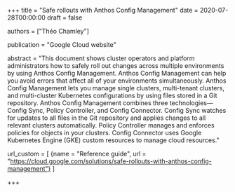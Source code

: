 +++
title = "Safe rollouts with Anthos Config Management"
date = 2020-07-28T00:00:00
draft = false

authors = ["Théo Chamley"]

publication = "Google Cloud website"

abstract = "This document shows cluster operators and platform administrators how to safely roll out changes across multiple environments by using Anthos Config Management. Anthos Config Management can help you avoid errors that affect all of your environments simultaneously. Anthos Config Management lets you manage single clusters, multi-tenant clusters, and multi-cluster Kubernetes configurations by using files stored in a Git repository. Anthos Config Management combines three technologies—Config Sync, Policy Controller, and Config Connector. Config Sync watches for updates to all files in the Git repository and applies changes to all relevant clusters automatically. Policy Controller manages and enforces policies for objects in your clusters. Config Connector uses Google Kubernetes Engine (GKE) custom resources to manage cloud resources."

url_custom = [
  {name = "Reference guide", url = "https://cloud.google.com/solutions/safe-rollouts-with-anthos-config-management"}
  ]

+++
